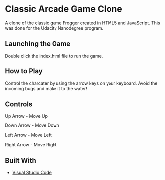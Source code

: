 # Classic Arcade Game Clone

A clone of the classic game Frogger created in HTML5 and JavaScript. This was done for the Udacity Nanodegree program.

## Launching the Game

Double click the index.html file to run the game.

## How to Play

Control the charcater by using the arrow keys on your keyboard. Avoid the incoming bugs and make it to the water!

## Controls

Up Arrow - Move Up

Down Arrow - Move Down

Left Arrow - Move Left

Right Arrow - Move Right

## Built With

* [Visual Studio Code](https://code.visualstudio.com/)
